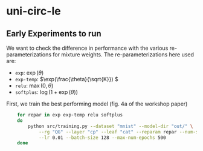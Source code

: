# uni-circ-le

## Early Experiments to run

We want to check the difference in performance with the various re-parameterizations for mixture weights.
The re-parameterizations here used are:
- `exp`: $\exp(\theta)$
- `exp-temp`: $\exp(\frac{\theta}{\sqrt{K}}) $
- `relu`: $\max(0, \theta)$
- `softplus`: $\log(1 + \exp(\theta))$

First, we train the best performing model (fig. 4a of the workshop paper)
```bash
    for repar in exp exp-temp relu softplus
    do
        python src/training.py --dataset "mnist" --model-dir "out/" \
            --rg "QG" --layer "cp" --leaf "cat" --reparam repar --num-sums 256 \
            --lr 0.01 --batch-size 128 --max-num-epochs 500
    done
```
